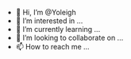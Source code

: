 - 👋 Hi, I’m @Yoleigh
- 👀 I’m interested in ...
- 🌱 I’m currently learning ...
- 💞️ I’m looking to collaborate on ...
- 📫 How to reach me ...

<!---
Yoleigh/Yoleigh is a ✨ special ✨ repository because its `README.md` (this file) appears on your GitHub profile.
You can click the Preview link to take a look at your changes.
--->
